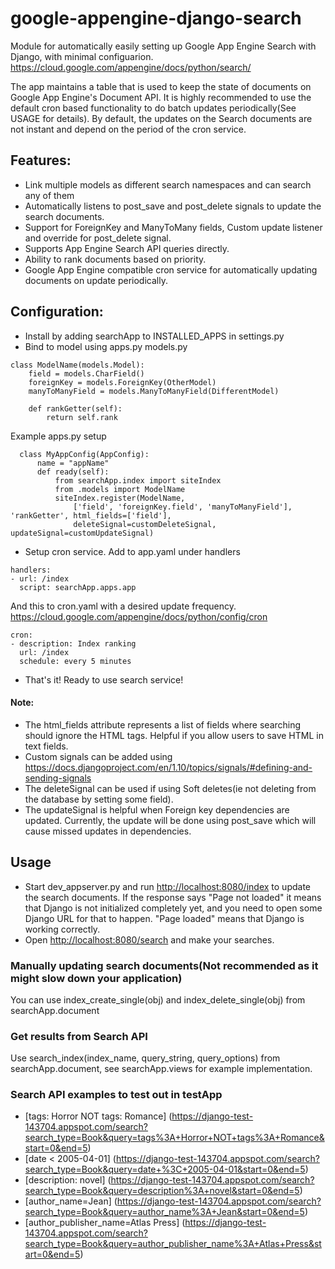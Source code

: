 # google-appengine-django-search
Module for automatically easily setting up Google App Engine Search with Django, with minimal configuarion. https://cloud.google.com/appengine/docs/python/search/

The app maintains a table that is used to keep the state of documents on Google App Engine's Document API. It is highly recommended to use the default cron based functionality to do batch updates periodically(See USAGE for details). By default, the updates on the Search documents are not instant and depend on the period of the cron service.

## Features:
- Link multiple models as different search namespaces and can search any of them
- Automatically listens to post_save and post_delete signals to update the search documents.
- Support for ForeignKey and ManyToMany fields, Custom update listener and override for post_delete signal.
- Supports App Engine Search API queries directly.
- Ability to rank documents based on priority.
- Google App Engine compatible cron service for automatically updating documents on update periodically.

## Configuration:
* Install by adding searchApp to INSTALLED_APPS in settings.py
* Bind to model using apps.py
models.py
```
class ModelName(models.Model):
    field = models.CharField()
    foreignKey = models.ForeignKey(OtherModel)
    manyToManyField = models.ManyToManyField(DifferentModel)
    
    def rankGetter(self):
        return self.rank
```

Example apps.py setup
```
  class MyAppConfig(AppConfig):
      name = "appName"
      def ready(self):
          from searchApp.index import siteIndex
          from .models import ModelName
          siteIndex.register(ModelName,
              ['field', 'foreignKey.field', 'manyToManyField'], 'rankGetter', html_fields=['field'],
              deleteSignal=customDeleteSignal, updateSignal=customUpdateSignal)
```
* Setup cron service. 
Add to app.yaml under handlers
```
handlers:
- url: /index
  script: searchApp.apps.app
```
And this to cron.yaml with a desired update frequency. https://cloud.google.com/appengine/docs/python/config/cron
```
cron:
- description: Index ranking
  url: /index
  schedule: every 5 minutes
```
* That's it! Ready to use search service!

#### Note:   
- The html_fields attribute represents a list of fields where searching should ignore the HTML tags. Helpful if you allow users to save HTML in text fields.
- Custom signals can be added using https://docs.djangoproject.com/en/1.10/topics/signals/#defining-and-sending-signals
- The deleteSignal can be used if using Soft deletes(ie not deleting from the database by setting some field). 
- The updateSignal is helpful when Foreign key dependencies are updated. Currently, the update will be done using post_save which will cause missed updates in dependencies.

## Usage
- Start dev_appserver.py and run [http://localhost:8080/index](http://localhost:8080/index) to update the search documents. If the response says "Page not loaded" it means that Django is not initialized completely yet, and you need to open some Django URL for that to happen. "Page loaded" means that Django is working correctly.
- Open [http://localhost:8080/search](http://localhost:8080/search) and make your searches.

### Manually updating search documents(Not recommended as it might slow down your application)
You can use index_create_single(obj) and index_delete_single(obj) from searchApp.document

### Get results from Search API
Use search_index(index_name, query_string, query_options) from searchApp.document, see searchApp.views for example implementation.

### Search API examples to test out in testApp
- [tags: Horror NOT tags: Romance] (https://django-test-143704.appspot.com/search?search_type=Book&query=tags%3A+Horror+NOT+tags%3A+Romance&start=0&end=5)
- [date < 2005-04-01] (https://django-test-143704.appspot.com/search?search_type=Book&query=date+%3C+2005-04-01&start=0&end=5)
- [description: novel] (https://django-test-143704.appspot.com/search?search_type=Book&query=description%3A+novel&start=0&end=5)
- [author_name=Jean] (https://django-test-143704.appspot.com/search?search_type=Book&query=author_name%3A+Jean&start=0&end=5)
- [author_publisher_name=Atlas Press] (https://django-test-143704.appspot.com/search?search_type=Book&query=author_publisher_name%3A+Atlas+Press&start=0&end=5)
